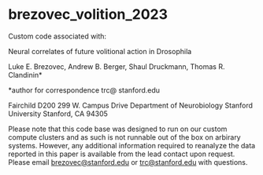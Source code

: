 # brezovec_volition_2023

Custom code associated with:

Neural correlates of future volitional action in Drosophila

Luke E. Brezovec, Andrew B. Berger, Shaul Druckmann, Thomas R. Clandinin*

*author for correspondence
trc@ stanford.edu

Fairchild D200
299 W. Campus Drive
Department of Neurobiology
Stanford University
Stanford, CA
94305

Please note that this code base was designed to run on our custom compute clusters and as such is not runnable out of the box on arbirary systems. However, any additional information required to reanalyze the data reported in this paper is available from the lead contact upon request. Please email brezovec@stanford.edu or trc@stanford.edu with questions.